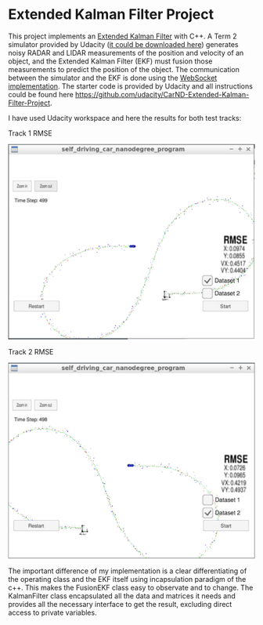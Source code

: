 # Extended Kalman Filter Project

This project implements an [Extended Kalman Filter](https://en.wikipedia.org/wiki/Extended_Kalman_filter) with C++. A Term 2 simulator provided by Udacity ([it could be downloaded here](https://github.com/udacity/self-driving-car-sim/releases)) generates noisy RADAR and LIDAR measurements of the position and velocity of an object, and the Extended Kalman Filter (EKF) must fusion those measurements to predict the position of the object. The communication between the simulator and the EKF is done using the [WebSocket](https://en.wikipedia.org/wiki/WebSocket) [implementation](https://github.com/uNetworking/uWebSockets).
The starter code is provided by Udacity and all instructions could be found here https://github.com/udacity/CarND-Extended-Kalman-Filter-Project.

I have used Udacity workspace and here the results for both test tracks:

Track 1 RMSE

![](https://github.com/lexandree/udacity-autonomous-car/blob/master/project5/RMSE1.PNG)

Track 2 RMSE

![](https://github.com/lexandree/udacity-autonomous-car/blob/master/project5/RMSE2.PNG)

The important difference of my implementation is a clear differentiating of the operating class and the EKF itself using incapsulation paradigm of the c++. This makes the FusionEKF class easy to observate and to change. The KalmanFilter class encapsulated all the data and matrices it needs and provides all the necessary interface to get the result, excluding direct access to private variables.
